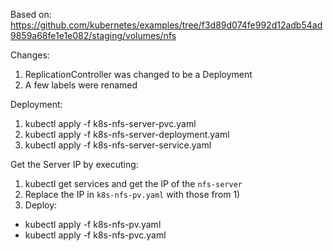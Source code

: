 Based on: https://github.com/kubernetes/examples/tree/f3d89d074fe992d12adb54ad9859a68fe1e1e082/staging/volumes/nfs

Changes:
1. ReplicationController was changed to be a Deployment
2. A few labels were renamed


Deployment:
1. kubectl apply -f k8s-nfs-server-pvc.yaml
2. kubectl apply -f k8s-nfs-server-deployment.yaml
3. kubectl apply -f k8s-nfs-server-service.yaml

Get the Server IP by executing:

1. kubectl get services and get the IP of the `nfs-server`
2. Replace the IP in `k8s-nfs-pv.yaml` with those from 1)
3. Deploy:
 - kubectl apply -f k8s-nfs-pv.yaml
 - kubectl apply -f k8s-nfs-pvc.yaml